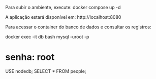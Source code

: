 Para subir o ambiente, execute:
  docker compose up -d

A aplicação estará disponível em:
  http://localhost:8080

Para acessar o container do banco de dados e consultar os registros:

  docker exec -it db bash
  mysql -uroot -p
  # senha: root

  USE nodedb;
  SELECT * FROM people;